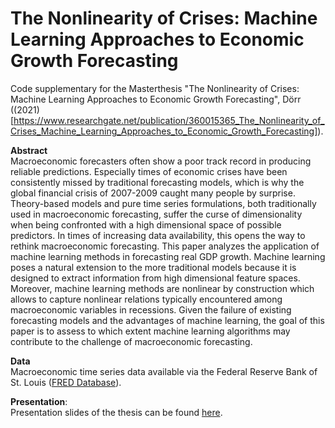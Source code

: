 # The Nonlinearity of Crises: Machine Learning Approaches to Economic Growth Forecasting
Code supplementary for the Masterthesis "The Nonlinearity of Crises: Machine Learning Approaches to Economic Growth Forecasting", Dörr ((2021)[https://www.researchgate.net/publication/360015365_The_Nonlinearity_of_Crises_Machine_Learning_Approaches_to_Economic_Growth_Forecasting]).

**Abstract**<br/>
Macroeconomic forecasters often show a poor track record in producing reliable predictions. Especially times of economic crises have been consistently missed by traditional forecasting models, which is why the global financial crisis of 2007-2009 caught many people by surprise. Theory-based models and pure time series formulations, both traditionally used in macroeconomic forecasting, suffer the curse of dimensionality when being confronted with a high dimensional space of possible predictors. In times of increasing data availability, this opens the way to rethink macroeconomic forecasting. This paper analyzes the application of machine learning methods in forecasting real GDP growth. Machine learning poses a natural extension to the more traditional models because it is designed to extract information from high dimensional feature spaces. Moreover, machine learning methods are nonlinear by construction which allows to capture nonlinear relations typically encountered among macroeconomic variables in recessions. Given the failure of existing forecasting models and the advantages of machine learning, the goal of this paper is to assess to which extent machine learning algorithms may contribute to the challenge of macroeconomic forecasting.

**Data**<br/>
Macroeconomic time series data available via the Federal Reserve Bank of St. Louis ([FRED Database](https://research.stlouisfed.org/econ/mccracken/fred-databases/)).

**Presentation**:<br/>
Presentation slides of the thesis can be found [here](https://raw.githack.com/julienOlivier3/DataFramework_EconomicCrises/main/pres.pdf).
